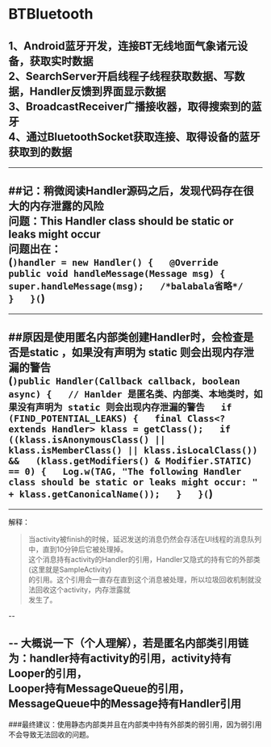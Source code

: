 # BTBluetooth
1、Android蓝牙开发，连接BT无线地面气象诸元设备，获取实时数据  
2、SearchServer开启线程子线程获取数据、写数据，Handler反馈到界面显示数据  
3、BroadcastReceiver广播接收器，取得搜索到的蓝牙  
4、通过BluetoothSocket获取连接、取得设备的蓝牙获取到的数据  
---

---
##记：稍微阅读Handler源码之后，发现代码存在很大的内存泄露的风险  
问题：This Handler class should be static or leaks might occur  
问题出在：  
(```)handler = new Handler() {  
            @Override  
            public void handleMessage(Message msg) {  
                super.handleMessage(msg);  
                /*balabala省略*/  
            }  
}(```)  
---

---
##原因是使用匿名内部类创建Handler时，会检查是否是static ，如果没有声明为 static 则会出现内存泄漏的警告  
(```)public Handler(Callback callback, boolean async) {  
 // Hanlder 是匿名类、内部类、本地类时，如果没有声明为 static 则会出现内存泄漏的警告  
 if (FIND_POTENTIAL_LEAKS) {  
     final Class<? extends Handler> klass = getClass();  
     if ((klass.isAnonymousClass() || klass.isMemberClass() || klass.isLocalClass()) &&  
         (klass.getModifiers() & Modifier.STATIC) == 0) {  
         Log.w(TAG, "The following Handler class should be static or leaks might occur: " + klass.getCanonicalName());  
     }  
 }(```)  
---
 
---
解释：  
>当activity被finish的时候，延迟发送的消息仍然会存活在UI线程的消息队列中，直到10分钟后它被处理掉。  
这个消息持有activity的Handler的引用，Handler又隐式的持有它的外部类(这里就是SampleActivity)  
的引用。这个引用会一直存在直到这个消息被处理，所以垃圾回收机制就没法回收这个activity，内存泄露就  
发生了。  
>
--

--
大概说一下（个人理解），若是匿名内部类引用链为：handler持有activity的引用，activity持有Looper的引用，  
Looper持有MessageQueue的引用，MessageQueue中的Message持有Handler引用  
--

###最终建议：使用静态内部类并且在内部类中持有外部类的弱引用，因为弱引用不会导致无法回收的问题。

